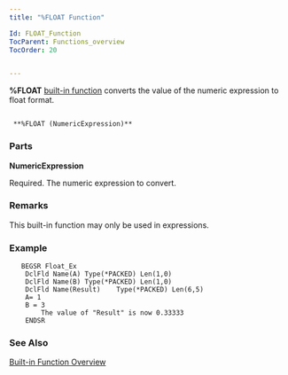 ```yaml
---
title: "%FLOAT Function"

Id: FLOAT_Function
TocParent: Functions_overview
TocOrder: 20


---
```


<span style="FONT-WEIGHT: bold">%FLOAT</span> [built-in function](Functions_overview.html) converts the value of the numeric expression to float format. 

```

 **%FLOAT (NumericExpression)** 
```

### Parts

**NumericExpression** 

Required. The numeric expression to convert.


### Remarks
This built-in function may only be used in expressions. 

### Example

```
   BEGSR Float_Ex
	DclFld Name(A) Type(*PACKED) Len(1,0)
	DclFld Name(B) Type(*PACKED) Len(1,0)
	DclFld Name(Result)    Type(*PACKED) Len(6,5)
	A= 1
	B = 3 
    	The value of "Result" is now 0.33333
    ENDSR 
```

### See Also
[Built-in Function Overview](Functions_overview.html) 
